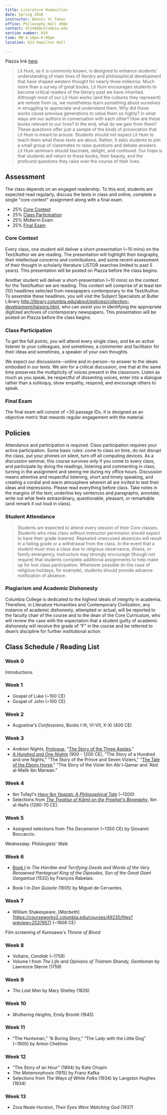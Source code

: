 ```yaml
---
title: Literature Humanities
date: Spring 2018
instructor: Dennis Yi Tenen
office: Philosophy Hall 408e
contact: dt2406@columbia.edu
section number: 019
time: MW 4:10pm-6:00pm
location: 613 Hamilton Hall

---
```


Piazza link [here](https://piazza.com/class/ja7f7q80y1q2xs).

> Lit Hum, as it is commonly known, is designed to enhance students’
understanding of main lines of literary and philosophical development that
have shaped western thought for nearly three millennia. Much more than a
survey of great books, Lit Hum encourages students to become critical readers
of the literary past we have inherited. Although most of our Lit Hum works
(and the cultures they represent) are remote from us, we nonetheless learn
something about ourselves in struggling to appreciate and understand them. Why
did these works cause previous generations to value them so highly? In what
ways are our authors in conversation with each other? How are these books
relevant to our lives? In the end, what do we gain from them? These questions
offer just a sample of the kinds of provocation that Lit Hum is meant to
arouse. Students should not expect Lit Hum to teach them what these texts are
about. Rather, it asks students to join a small group of classmates to raise
questions and debate answers. Lit Hum seminars should fascinate, delight, and
confound. Our hope is that students will return to these books, their beauty,
and the profound questions they raise over the course of their lives.

## Assessment

The class depends on an engaged readership. To this end, students are expected
read regularly, discuss the texts in class and online, complete a single "core
context" assignment along with a final exam.

* 25% [Core Context](#core-context)
* 25% [Class Participation](#class-participation)
* 25% Midterm Exam
* 25% [Final Exam](#final-exam)

### Core Context

Every class, one student will deliver a short-presentation (~10 mins) on the
Text/Author we are reading. The presentation will highlight their biography,
their intellectual concerns and contributions, and some recent assessment of
their thought in scholarly literature (JSTOR searches limited to past 5
years). This presentation will be posted on Piazza before the class begins.

Another student will deliver a short-presentation (~10 mins) on the context
for the Text/Author we are reading. This context will comprise of at least ten
(10) headlines selected from newspapers contemporary to the Text/Author. To
assemble these headlines, you will visit the Subject Specialists at Butler
Library
<http://library.columbia.edu/about/policies/collection-development/liaisons.html>,
who can assist you in identifying the appropriate digitized archives of
contemporary newspapers. This presentation will be posted on Piazza before the
class begins.

### Class Participation

To get the full points, you will attend every single class, and be an active
listener to your colleagues, and sometimes, a commenter and facilitator for
their ideas and sometimes, a speaker of your own thoughts.

We expect our discussions--online and in-person--to answer to the ideals
embodied in our texts. We aim for a critical discussion, one that at the same
time preserves the multiplicity of voices present in the classroom. Listen as
much as you speak, be respectful of dissenting voices, enter into a dialogue
rather than a soliloquy, show empathy, respond, and encourage others to speak.

### Final Exam

The final exam will consist of ~30 passage IDs. It is designed as an objective
metric that rewards regular engagement with the material.

## Policies

Attendance and participation is required. Class participation requires your
active participation. Some basic rules: come to class on time, do not disrupt
the class, put your phones on silent, turn off all computing devices. As a
discussion seminar, this course survives only if you come to every class, and
participate by doing the readings, listening and commenting in class, turning
in the assignment and seeing me during my office hours. Discussion means
attentive and respectful listening, short and timely speaking, and creating a
cordial and warm atmosphere wherein all are invited to test their ideas and
impressions. Please read everything before class. Take notes in the margins of
the text; underline key sentences and paragraphs, annotate; write out what
feels extraordinary, questionable, pleasant, or remarkable (and remark it out
loud in class).

### Student Attendance

> Students are expected to attend every session of their Core classes. Students
who miss class without instructor permission should expect to have their grade
lowered. Repeated unexcused absences will result in a failing grade or a
withdrawal from the class. In the event that a student must miss a class due
to religious observance, illness, or family emergency, instructors may
strongly encourage (though not require) that students complete additional
assignments to help make up for lost class participation. Whenever possible
(in the case of religious holidays, for example), students should provide
advance notification of absence.

### Plagiarism and Academic Dishonesty

 Columbia College is dedicated to the highest ideals of integrity in academia.
Therefore, in Literature Humanities and Contemporary Civilization, any
instance of academic dishonesty, attempted or actual, will be reported to the
faculty chair of the course and to the dean of the Core Curriculum, who will
review the case with the expectation that a student guilty of academic
dishonesty will receive the grade of “F” in the course and be referred to
dean’s discipline for further institutional action.

## Class Schedule / Reading List

### Week 0

Introductions.

### Week 1

- Gospel of Luke (~100 CE)
- Gospel of John (~100 CE)

### Week 2

- Augustine's *Confessions*, Books I-III, VI-VII, X-XI (400 CE)

### Week 3

- *Arabian Nights*, [Prologue][31], "[The Story of the Three Apples][34]."
- [*A Hundred and One Nights*][32] (900 - 1200 CE), "The Story of a Hundred
and one Nights," "The Story of the Prince and Seven Viziers," "[The Tale of the
Ebony Horse][33]," "The Story of the Vizier Ibn Abi l-Qamar and 'Abd al-Malik ibn
Marwan."

[31]: https://courseworks2.columbia.edu/courses/49230/files?preview=2344275
[32]: https://courseworks2.columbia.edu/courses/49230/files?preview=2344274
[33]: https://courseworks2.columbia.edu/courses/49230/files?preview=2344411
[34]: https://courseworks2.columbia.edu/courses/49230/files?preview=2344697

### Week 4

- Ibn Tufayl's [*Hayy Ibn Yaqzan: A Philosophical Tale*][42] (~1200)
- Selections from [*The Treatise of Kāmil on the Prophet's Biography*][41], Ibn
  al-Nafis (1260-70 CE).

[41]: https://courseworks2.columbia.edu/courses/49230/files?preview=2344450
[42]: https://courseworks2.columbia.edu/courses/49230/files?preview=2344620

### Week 5

- Assigned selections from *The Decameron* (~1350 CE) by Giovanni Boccaccio.

Wednesday: Philologists' Walk

### Week 6

- [Book I][61] in *The Horrible and Terrifying Deeds and Words of the Very Renowned Pantagruel
  King of the Dipsodes, Son of the Great Giant Gargantua* (1532) by François Rabelais.
- Book I in *Don Quixote* (1605) by Miguel de Cervantes.
  
  [61]: https://courseworks2.columbia.edu/courses/49230/files?preview=2488722

### Week 7

- William Shakespeare,
  [*Macbeth*][https://courseworks2.columbia.edu/courses/49230/files?preview=2537657]
(~1606 CE)

Film screening of Kurosawa's *Throne of Blood*

### Week 8

- Voltaire, *Candide* (~1759)
- Volume I from *The Life and Opinions of Tristram Shandy, Gentleman* by
  Lawrence Sterne (1759)

### Week 9

- *The Last Man* by Mary Shelley (1826)

### Week 10

- *Wuthering Heights*, Emily Brontë (1845)

### Week 11

- “The Huntsman,” “A Boring Story,” “The Lady with the Little Dog” (~1900) by
  Anton Chekhov

### Week 12

- "The Story of an Hour" (1894) by Kate Chopin
- *The Metamorphosis* (1915) by Franz Kafka
- Selections from *The Ways of White Folks* (1934) by Langston Hughes (1934)

### Week 13

- Zora Neale Hurston, *Their Eyes Were Watching God* (1937)


